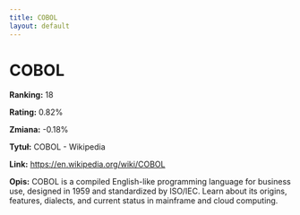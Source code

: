 ```yaml
---
title: COBOL
layout: default
---
```


# COBOL

**Ranking:** 18

**Rating:** 0.82%

**Zmiana:** -0.18%

**Tytuł:** COBOL - Wikipedia

**Link:** https://en.wikipedia.org/wiki/COBOL

**Opis:** COBOL is a compiled English-like programming language for business use, designed in 1959 and standardized by ISO/IEC. Learn about its origins, features, dialects, and current status in mainframe and cloud computing.

